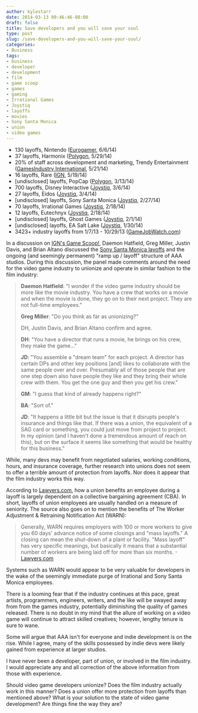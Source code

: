 ```yaml
---
author: kylestarr
date: 2014-03-13 00:46:46-08:00
draft: false
title: Save developers and you will save your soul
type: post
slug: /save-developers-and-you-will-save-your-soul/
categories:
- Business
tags:
- business
- developer
- development
- film
- game scoop
- games
- gaming
- Irrational Games
- Joystiq
- layoffs
- movies
- Sony Santa Monica
- union
- video games
---
```


- 130 layoffs, Nintendo ([Eurogamer](http://www.eurogamer.net/articles/2014-06-06-nintendo-europe-closing-grossostheim-headquarters-130-jobs-lost), 6/6/14)
- 37 layoffs, Harmonix ([Polygon](http://www.polygon.com/2014/5/29/5761388/harmonix-layoffs-new-ceo-chief-creative-officer), 5/29/14)
- 20% of staff across development and marketing, Trendy Entertainment ([GamesIndustry International](http://www.gamesindustry.biz/articles/2014-05-21-dungeon-defenders-studio-lays-off-20-percent), 5/21/14)
- 16 layoffs, Rare ([IGN](http://www.ign.com/articles/2014/05/19/layoffs-hit-rare-following-kinect-changes-and-poor-sales), 5/19/14)
- [undisclosed] layoffs, PopCap ([Polygon](http://www.polygon.com/2014/3/13/5505554/popcap-undergoing-layoffs), 3/13/14)
- 700 layoffs, Disney Interactive ([Joystiq](http://www.joystiq.com/2014/03/06/disney-interactive-lays-off-700-plans-to-scale-back-annual-game/), 3/6/14)
- 27 layoffs, Eidos ([Joystiq](http://www.joystiq.com/2014/03/04/thief-developer-eidos-montreal-lays-off-27-employees/), 3/4/14)
- [undisclosed] layoffs, Sony Santa Monica ([Joystiq](http://www.joystiq.com/2014/02/25/god-of-war-studio-sony-santa-monica-hit-with-layoffs/), 2/27/14)
- 70 layoffs, Irrational Games ([Joystiq](http://www.joystiq.com/2014/03/01/irrational-games-career-day-attended-by-57-studios/), 2/18/14)
- 12 layoffs, Eutechnyx ([Joystiq](http://www.joystiq.com/2014/02/18/nascar-14-developer-lays-off-12-cites-restructuring/), 2/18/14)
- [undisclosed] layoffs, Ghost Games ([Joystiq](http://www.joystiq.com/2014/02/01/report-ghost-games-suffers-layoffs-need-for-speed-game-put-on/), 2/1/14)
- [undisclosed] layoffs, EA Salt Lake ([Joystiq](http://www.joystiq.com/2014/01/30/layoffs-hit-multiple-teams-at-ea-salt-lake-studio-refocusing-on/), 1/30/14)
- 3423+ industry layoffs from 1/7/13 - 10/29/13 ([GameJobWatch.com](http://gamejobwatch.com/))

In a discussion on [IGN's Game Scoop!](https://itunes.apple.com/us/podcast/game-scoop!-episode-295/id276268226?i=274279266&mt=2), Daemon Hatfield, Greg Miller, Justin Davis, and Brian Altano discussed the [Sony Santa Monica layoffs](http://www.polygon.com/2014/2/25/5447306/sony-santa-monica-layoffs) and the ongoing (and seemingly permanent) "ramp up / layoff" structure of AAA studios. During this discussion, the panel made comments around the need for the video game industry to unionize and operate in similar fashion to the film industry:

> **Daemon Hatfield**: "I wonder if the video game industry should be more like the movie industry. You have a crew that works on a movie and when the movie is done, they go on to their next project. They are not full-time employees."
> 
> **Greg Miller**: "Do you think as far as unionizing?"
>
> DH, Justin Davis, and Brian Altano confirm and agree.
> 
> **DH**: "You have a director that runs a movie, he brings on his crew, they make the game..."
> 
> **JD**: "You assemble a "dream team" for each project. A director has certain DPs and other key positions [and] likes to collaborate with the same people over and over. Presumably all of those people that are one step down also have people they like and they bring their whole crew with them. You get the one guy and then you get his crew."
> 
> **GM**: "I guess that kind of already happens right?"
> 
> **BA**: "Sort of."
> 
> **JD**: "It happens a little bit but the issue is that it disrupts people's insurance and things like that. If there was a union, the equivalent of a SAG card or something, you could just move from project to project. In my opinion (and I haven't done a tremendous amount of reach on this), but on the surface it seems like something that would be healthy for this business."

While, many devs may benefit from negotiated salaries, working conditions, hours, and insurance coverage, further research into unions does not seem to offer a terrible amount of protection from layoffs. Nor does it appear that the film industry works this way.

According to [Lawyers.com](http://labor-employment-law.lawyers.com/employment-contracts/can-your-union-save-you-from-a-layoff.html), how a union benefits an employee during a layoff is largely dependent on a collective bargaining agreement (CBA). In short, layoffs of union employees are usually handled on a measure of seniority. The source also goes on to mention the benefits of The Worker Adjustment & Retraining Notification Act (WARN):

> Generally, WARN requires employers with 100 or more workers to give you 60 days' advance notice of some closings and "mass layoffs." A closing can mean the shut-down of a plant or facility. "Mass layoff" has very specific meanings, but basically it means that a substantial number of workers are being laid off for more than six months. -[Lawyers.com](http://labor-employment-law.lawyers.com/employment-contracts/can-your-union-save-you-from-a-layoff.html)

Systems such as WARN would appear to be very valuable for developers in the wake of the seemingly immediate purge of Irrational and Sony Santa Monica employees.

There is a looming fear that if the industry continues at this pace, great artists, programmers, engineers, writers, and the like will be swayed away from from the games industry, potentially diminishing the quality of games released. There is no doubt in my mind that the allure of working on a video game will continue to attract skilled creatives; however, lengthy tenure is sure to wane.

Some will argue that AAA isn't for everyone and indie development is on the rise. While I agree, many of the skills possessed by indie devs were likely gained from experience at larger studios.

I have never been a developer, part of union, or involved in the film industry. I would appreciate any and all correction of the above information from those with experience.

Should video game developers unionize? Does the film industry actually work in this manner? Does a union offer more protection from layoffs than mentioned above? What is your solution to the state of video game development? Are things fine the way they are?